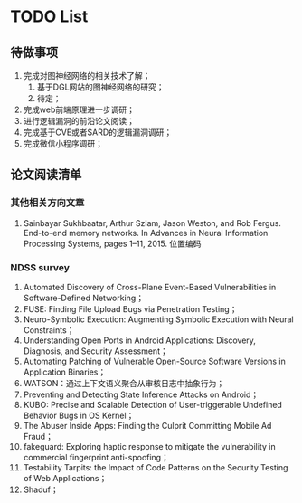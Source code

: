 <!--
 * @Author: Suez_kip 287140262@qq.com
 * @Date: 2022-11-23 16:15:03
 * @LastEditTime: 2022-12-08 16:58:57
 * @LastEditors: Suez_kip
 * @Description: 
-->

# TODO List

## 待做事项

1. 完成对图神经网络的相关技术了解；
   1. 基于DGL网站的图神经网络的研究；
   2. 待定；
2. 完成web前端原理进一步调研；
3. 进行逻辑漏洞的前沿论文阅读；
4. 完成基于CVE或者SARD的逻辑漏洞调研；
5. 完成微信小程序调研；

## 论文阅读清单

### 其他相关方向文章

1. Sainbayar Sukhbaatar, Arthur Szlam, Jason Weston, and Rob Fergus. End-to-end memory networks. In Advances in Neural Information Processing Systems, pages 1–11, 2015. 位置编码

### NDSS survey

1. Automated Discovery of Cross-Plane Event-Based Vulnerabilities in Software-Defined Networking；
2. FUSE: Finding File Upload Bugs via Penetration Testing；
3. Neuro-Symbolic Execution: Augmenting Symbolic Execution with Neural Constraints；
4. Understanding Open Ports in Android Applications: Discovery, Diagnosis, and Security Assessment；
5. Automating Patching of Vulnerable Open-Source Software Versions in Application Binaries；
6. WATSON：通过上下文语义聚合从审核日志中抽象行为；
7. Preventing and Detecting State Inference Attacks on Android；
8. KUBO: Precise and Scalable Detection of User-triggerable Undefined Behavior Bugs in OS Kernel；
9.  The Abuser Inside Apps: Finding the Culprit Committing Mobile Ad Fraud；
10. fakeguard: Exploring haptic response to mitigate the vulnerability in commercial fingerprint anti-spoofing；
11. Testability Tarpits: the Impact of Code Patterns on the Security Testing of Web Applications；
12. Shaduf；
